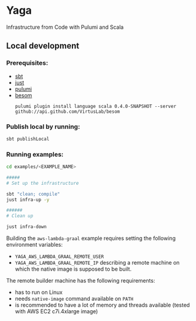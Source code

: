 # Yaga

Infrastructure from Code with Pulumi and Scala

## Local development

### Prerequisites:
  - [sbt](https://www.scala-sbt.org/)
  - [just](https://github.com/casey/just)
  - [pulumi](https://www.pulumi.com/docs/iac/download-install/)
  - [besom](https://virtuslab.github.io/besom/docs/getting_started/)
    ```shell
    pulumi plugin install language scala 0.4.0-SNAPSHOT --server github://api.github.com/VirtusLab/besom
    ```

### Publish local by running:
```bash
sbt publishLocal
```

### Running examples:
```bash
cd examples/<EXAMPLE_NAME>

#####
# Set up the infrastructure

sbt "clean; compile"
just infra-up -y

######
# Clean up

just infra-down
```

Building the `aws-lambda-graal` example requires setting the following environment variables:
  * `YAGA_AWS_LAMBDA_GRAAL_REMOTE_USER`
  * `YAGA_AWS_LAMBDA_GRAAL_REMOTE_IP`
describing a remote machine on which the native image is supposed to be built.

The remote builder machine has the following requirements:
  * has to run on Linux
  * needs `native-image` command available on `PATH`
  * is recommended to have a lot of memory and threads available (tested with AWS EC2 c7i.4xlarge image)
